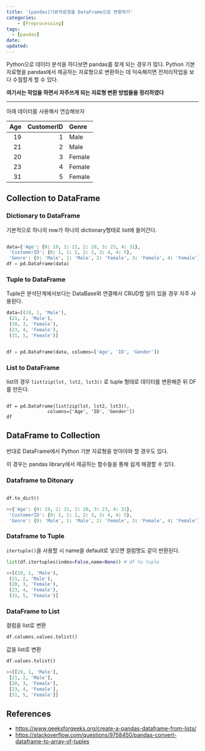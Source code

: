 ```yaml
---
title: '[pandas]기본자료형을 DataFrame으로 변환하기'
categories:
    - [Preprocessing]
tags:
  - [pandas]
date:
updated:
---
```


<!--

- ML
- Statistics , Math
- Data Engineering
- Programming
- EDA & Visualization
- Data Extraction & Wrangling


<center>Kaggle Customer Score Dataset</center>

#참고

https://cinema4dr12.tistory.com/1016?category=515283

https://www.kdnuggets.com/2021/07/top-python-data-science-interview-questions.html
-->

Python으로 데이터 분석을 하다보면 pandas를 찾게 되는 경우가 많다.
Python 기본 자료형을 pandas에서 제공하는 자료형으로 변환하는 데 익숙해지면 전처리작업을 보다 수월할게 할 수 있다.

 **여기서는 작업을 하면서 자주쓰게 되는 자료형 변환 방법들을 정리하였다**

---

아래 데이터를 사용해서 연습해보자

|   Age |   CustomerID | Genre   |
|------:|-------------:|:--------|
|    19 |            1 | Male    |
|    21 |            2 | Male    |
|    20 |            3 | Female  |
|    23 |            4 | Female  |
|    31 |            5 | Female  |


## Collection to DataFrame



### Dictionary to DataFrame

기본적으로 하나의 row가 하나의 dictionary형태로 list에 들어간다.

```python

data={'Age': {0: 19, 1: 21, 2: 20, 3: 23, 4: 31},
 'CustomerID': {0: 1, 1: 2, 2: 3, 3: 4, 4: 5},
 'Genre': {0: 'Male', 1: 'Male', 2: 'Female', 3: 'Female', 4: 'Female'}}
df = pd.DataFrame(data)

```

### Tuple to DataFrame

Tuple은 분석단계에서보다는 DataBase와 연결해서 CRUD할 일이 있을 경우 자주 사용된다.

```python
data=[(19, 1, 'Male'),
 (21, 2, 'Male'),
 (20, 3, 'Female'),
 (23, 4, 'Female'),
 (31, 5, 'Female')]


df = pd.DataFrame(data, columns=['Age', 'ID', 'Gender'])

```

### List to DataFrame

list의 경우 `list(zip(lst, lst2, lst3))` 로 tuple 형태로 데이터를 변환해준 뒤 DF를 만든다.

```

df = pd.DataFrame(list(zip(lst, lst2, lst3)),
               columns=['Age', 'ID', 'Gender'])
df

```


## DataFrame to Collection
반대로 DataFrame에서 Python 기본 자료형을 받아야와 할 경우도 있다.

이 경우는 pandas library에서 제공하는 함수들을 통해 쉽게 해결할 수 있다.

### Dataframe to Ditonary

```python

df.to_dict()

>>{'Age': {0: 19, 1: 21, 2: 20, 3: 23, 4: 31},
 'CustomerID': {0: 1, 1: 2, 2: 3, 3: 4, 4: 5},
 'Genre': {0: 'Male', 1: 'Male', 2: 'Female', 3: 'Female', 4: 'Female'}}

```

### Dataframe to Tuple

`itertuple()`을 사용할 시 name을 default로 넣으면 컬럼명도 같이 반환된다.

```python
list(df.itertuples(index=False,name=None)) # df to tuple

>>[(19, 1, 'Male'),
 (21, 2, 'Male'),
 (20, 3, 'Female'),
 (23, 4, 'Female'),
 (31, 5, 'Female')]

```

### DataFrame to List

컬럼을 list로 변환

```python
df.columns.values.tolist()
```

값을 list로 변환

```python
df.values.tolist()

>>[[19, 1, 'Male'],
 [21, 2, 'Male'],
 [20, 3, 'Female'],
 [23, 4, 'Female'],
 [31, 5, 'Female']]
```

## References

- https://www.geeksforgeeks.org/create-a-pandas-dataframe-from-lists/
- https://stackoverflow.com/questions/9758450/pandas-convert-dataframe-to-array-of-tuples
